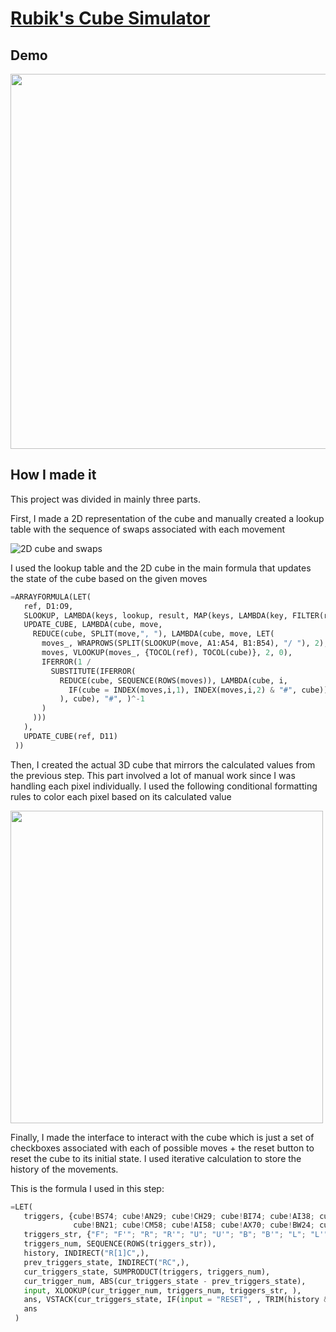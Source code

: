 # [Rubik's Cube Simulator](https://docs.google.com/spreadsheets/d/1znNMAntjSUPOPFdG3pLMWOUQ6GhkHyLCTgPaLriuYrA/)

## Demo

<img src="https://i.imgur.com/4tnKD4i.gif" width="600">

## How I made it

This project was divided in mainly three parts.

First, I made a 2D representation of the cube and manually created a lookup table with the sequence of swaps associated with each movement

![2D cube and swaps](https://i.imgur.com/8igMFb6.png)

I used the lookup table and the 2D cube in the main formula that updates the state of the cube based on the given moves

```py
=ARRAYFORMULA(LET(
   ref, D1:O9,
   SLOOKUP, LAMBDA(keys, lookup, result, MAP(keys, LAMBDA(key, FILTER(result, EXACT(key, lookup))))),
   UPDATE_CUBE, LAMBDA(cube, move,
     REDUCE(cube, SPLIT(move,", "), LAMBDA(cube, move, LET(
       moves_, WRAPROWS(SPLIT(SLOOKUP(move, A1:A54, B1:B54), "/ "), 2),
       moves, VLOOKUP(moves_, {TOCOL(ref), TOCOL(cube)}, 2, 0),
       IFERROR(1 /
         SUBSTITUTE(IFERROR(
           REDUCE(cube, SEQUENCE(ROWS(moves)), LAMBDA(cube, i,
             IF(cube = INDEX(moves,i,1), INDEX(moves,i,2) & "#", cube))
           ), cube), "#", )^-1
       )
     )))
   ),
   UPDATE_CUBE(ref, D11)
 ))
```

Then, I created the actual 3D cube that mirrors the calculated values from the previous step. This part involved a lot of manual work since I was handling each pixel individually. I used the following conditional formatting rules to color each pixel based on its calculated value

<img src="https://i.imgur.com/rKoM3Dt.png" height="500">

Finally, I made the interface to interact with the cube which is just a set of checkboxes associated with each of possible moves + the reset button to reset the cube to its initial state. I used iterative calculation to store the history of the movements.

This is the formula I used in this step:

```py
=LET(
   triggers, {cube!BS74; cube!AN29; cube!CH29; cube!BI74; cube!AI38; cube!CM38; cube!BF21; cube!CI65; cube!AL65;
              cube!BN21; cube!CM58; cube!AI58; cube!AX70; cube!BW24; cube!CM49; cube!AI49; cube!CA70; cube!AW25; cube!E100},
   triggers_str, {"F"; "F'"; "R"; "R'"; "U"; "U'"; "B"; "B'"; "L"; "L'"; "D"; "D'"; "M"; "M'"; "E"; "E'"; "S"; "S'"; "RESET"},
   triggers_num, SEQUENCE(ROWS(triggers_str)),
   history, INDIRECT("R[1]C",),
   prev_triggers_state, INDIRECT("RC",),
   cur_triggers_state, SUMPRODUCT(triggers, triggers_num),
   cur_trigger_num, ABS(cur_triggers_state - prev_triggers_state),
   input, XLOOKUP(cur_trigger_num, triggers_num, triggers_str, ),
   ans, VSTACK(cur_triggers_state, IF(input = "RESET", , TRIM(history & " " & input))),
   ans
 )
```

